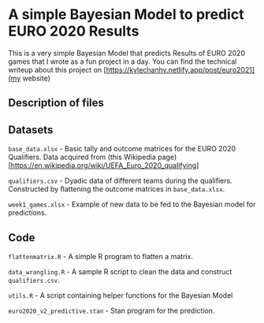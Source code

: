 # A simple Bayesian Model to predict EURO 2020 Results

This is a very simple Bayesian Model that predicts Results of EURO 2020 games that I wrote as a fun project in a day. You can find the technical writeup about this project on [https://kylechanhy.netlify.app/post/euro2021](my website)

## Description of files

## Datasets

`base_data.xlsx` - Basic tally and outcome matrices for the EURO 2020 Qualifiers. Data acquired from (this Wikipedia page)[https://en.wikipedia.org/wiki/UEFA_Euro_2020_qualifying]

`qualifiers.csv` - Dyadic data of different teams during the qualifiers. Constructed by flattening the outcome matrices in `base_data.xlsx`.

`week1_games.xlsx` - Example of new data to be fed to the Bayesian model for predictions.

## Code

`flattenmatrix.R` - A simple R program to flatten a matrix.

`data_wrangling.R` - A sample R script to clean the data and construct `qualifiers.csv`.

`utils.R` - A script containing helper functions for the Bayesian Model

`euro2020_v2_predictive.stan` - Stan program for the prediction.
